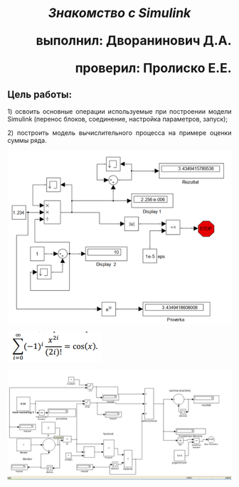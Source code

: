 ***<h1 align = "center">Знакомство с Simulink</a>***

<p align = "right">
выполнил: Дворанинович Д.А.
</p>  

<p align = "right">
проверил: Пролиско Е.Е.
</p>

## **Цель работы:**

<p align = "justify">
1) освоить основные операции используемые при построении модели Simulink (перенос блоков, соединение, настройка параметров, запуск);
</p>  

<p align = "justify">
2) построить модель вычислительного процесса на примере оценки суммы ряда.
</p>  

![](images/shema.png)  
  
![](images/formula.png)  
  
![](images/big_shema.png)  
  